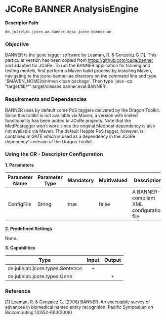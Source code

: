 # JCoRe BANNER AnalysisEngine

**Descriptor Path**:
```
de.julielab.jcore.ae.banner.desc.jcore-banner-ae
```

### Objective

BANNER is the gene tagger software by Leaman, R. & Gonzalez G [1]. This particular version has been copied from https://github.com/oaqa/banner and adapted for JCoRe.
To run the BANNER application for training and testing models, first perform a Maven build process by installing Maven, navigating to the jcore-banner-ae directory on the command line and type '$MAVEN_HOME/bin/mvn clean package'.
Then type 'java -cp "target/lib/*":target/classes banner.eval.BANNER'.

### Requirements and Dependencies

BANNER uses by default some PoS taggers delivered by the Dragon Toolkit. Since this toolkit is not available via Maven, a version with limited functionality has been added to JCoRe projects. Note that the MedPostagger won't work since the original Medpost dependency is also not available via Maven. The default Hepple PoS tagger, however, is contained in GATE which is used as a dependency in the JCoRe depenency's version of the Dragon Toolkit.

### Using the CR - Descriptor Configuration

**1. Parameters**

| Parameter Name | Parameter Type | Mandatory | Multivalued | Description |
|----------------|----------------|-----------|-------------|-------------|
| ConfigFile | String | true | false | A BANNER-compliant XML configuration file. |

**2. Predefined Settings**

None.

**3. Capabilities**

| Type | Input | Output |
|------|:-----:|:------:|
| de.julielab.jcore.types.Sentence | `+` | |
| de.julielab.jcore.types.Gene | | `+` |


### Reference
[1] Leaman, R. & Gonzalez G. (2008) BANNER: An executable survey of advances in biomedical named entity recognition. Pacific Symposium on Biocomputing 13:652-663(2008)
